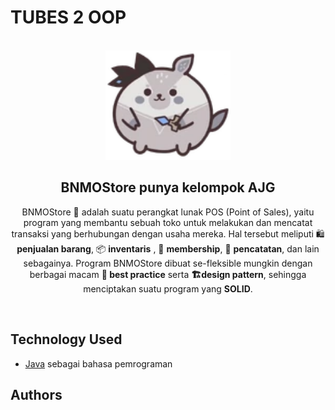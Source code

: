 # TUBES 2 OOP

<!-- PROJECT LOGO -->
<br />
<div align="center">
  <a href="https://github.com/othneildrew/Best-README-Template">
    <img src="doc/bazo.png" alt="Logo" width="200" height="175">
  </a>

  <h2 align="center"><strong>BNMOStore punya kelompok AJG</strong></h3>

  <p align="center">
    BNMOStore 🏪 adalah suatu perangkat lunak POS (Point of Sales), yaitu program yang membantu sebuah toko untuk melakukan dan mencatat transaksi yang berhubungan dengan usaha mereka. Hal tersebut meliputi 🛍️ <strong>penjualan barang</strong>, 📦 <strong>inventaris</strong> , 👥 <strong>membership</strong>, 📝 <strong>pencatatan</strong>, dan lain sebagainya. Program BNMOStore dibuat se-fleksible mungkin dengan berbagai macam <strong>💪 best practice</strong> serta <strong>🏗️design pattern</strong>, sehingga menciptakan suatu program yang <strong>SOLID</strong>.
  </p>
  <br />
</div>

## Technology Used
- [Java](https://www.java.com/en/) sebagai bahasa pemrograman

## Authors